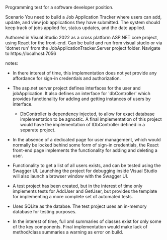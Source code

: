 Programming test for a software developer position.

Scenario
You need to build a Job Application Tracker where users can add, update, and view job applications they have submitted. The system should keep track of jobs applied for, status updates, and the date applied.

Authored in Visual Studio 2022 as a cross platform ASP.NET core project, using React for the front-end.
Can be build and run from visual studio or via 'dotnet run' from the JobApplicationTracker.Server project folder.
Navigate to https://localhost:7056

notes:
- In there interest of time, this implementation does not yet provide any affordance for sign-in credentials and authorization.
- The asp.net server project defines interfaces for the user and jobApplication. It also defines an interface for 'dbController' which provides functionality for adding and getting instances of users by interface.
  - DbController is dependency injected, to allow for exact database implementation to be agnostic. A final implementation of this project would have the implementation of IDbController defined in a separate project.
- In the absence of a dedicated page for user management, which would normally be locked behind some form of sign-in credentials, the React front-end page implements the functionality for adding and deleting a user.
- Functionality to get a list of all users exists, and can be tested using the Swagger UI. Launching the project for debugging inside Visual Studio will also launch a browser window with the Swagger UI.
- A test project has been created, but in the interest of time only implements tests for AddUser and GetUser, but provides the template for implementing a more complete set of automated tests.

- Uses SQLite as the databse. The test project uses an in-memory database for testing purposes.

- In the interest of time, full xml summaries of classes exist for only some of the key components. Final implementation would make lack of method/class summaries a warning as error on build.
